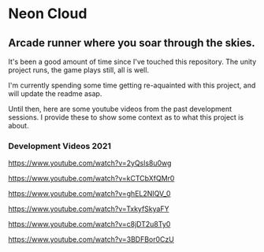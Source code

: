 # Neon Cloud

## Arcade runner where you soar through the skies.

It's been a good amount of time since I've touched this repository. The unity project runs, the game plays still, all is well.

I'm currently spending some time getting re-aquainted with this project, and will update the readme asap.

Until then, here are some youtube videos from the past development sessions. I provide these to show some context as to what this project is about.

### Development Videos 2021

https://www.youtube.com/watch?v=2yQsls8u0wg

https://www.youtube.com/watch?v=kCTCbXfQMr0

https://www.youtube.com/watch?v=ghEL2NIQV_0

https://www.youtube.com/watch?v=TxkyfSkyaFY

https://www.youtube.com/watch?v=c8jDT2u8Ty0

https://www.youtube.com/watch?v=3BDFBor0CzU

